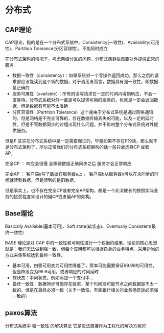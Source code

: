 # 分布式

## CAP理论

CAP理论，指的是在一个分布式系统中，Consistency(一致性)、Availability(可用性)、Partition Tolerance(分区容错性)，不能同时成立

在分布式架构的情况下，考虑网络分区的问题，分布式集群依然要对外提供正常的服务

- 数据一致性（consistency）：如果系统对一个写操作返回成功，那么之后的请求都应该能读到这个新的数据，对于调用者而言，数据具有强一致性，即数据是正确的
- 服务可用性（available）：所有的读写请求在一定的时间内得到响应，不会一直等待，分布式系统对外一直是可以提供可用的服务的，也就是一定会返回数据，但是数据有可能不太准确
- 分区容错性（Partition Tolerance）这个是由于分布式系统是通过网络通讯的，但是网络是不完全可靠的，存在数据传输丢失的可能，以及一定的延时性，但是不管数据同步的过程出现什么问题，并不影响整个分布式系统对外提供服务。

但是P 其实在分布式系统中是一定需要保证的，毕竟如果不存在P的话，那么就不是分布式架构了，所以正常我们的分布式系统架构的话一般只会选择CP 或者 AP。

完全CP ： 响应会很慢 会等待数据正确同步之后 服务才会正常响应

完全AP ： 客户端a写了数据在服务器a上 ， 客户端b从服务器b可以在未同步的时候就读到数据，但是读到的是旧数据。

但是事实上，也不存在完全CP或者完全AP架构，都是一个此消彼长的按照实际业务的接受程度来设计的偏CP或者偏AP的架构。

## Base理论

Basically Available(基本可用)、Soft state(软状态)、Eventually Consistent(最终一致性)

BASE 理论是对 CAP 中的一致性和可用性进行一个权衡的结果，理论的核心思想就是：我们无法做到强一致，但每个应用都可以根据自身的业务特点，采用适当的方式来使系统达到最终一致性。

- 基本可用，由强可用变为可用性降低了，原本可能需要保证99.99的可用性，但是降级变为99.9可用，或者响应的时间延时
- 软状态：中间状态，例如添加一个支付中...
- 最终一致性：数据同步可能存在延迟，某个时间段可能节点之间数据是不太一致的，但是在最终必须一致（关于一致性，有些银行相关的业务场景是必须强一致的）

## paxos算法

分布式系统中 强一致性 的解决算法 它是没法直接作为工程化的解决方案的
